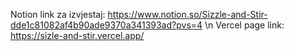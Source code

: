 Notion link za izvjestaj: https://www.notion.so/Sizzle-and-Stir-dde1c81082af4b90ade9370a341393ad?pvs=4 
\n
Vercel page link: https://sizle-and-stir.vercel.app/
